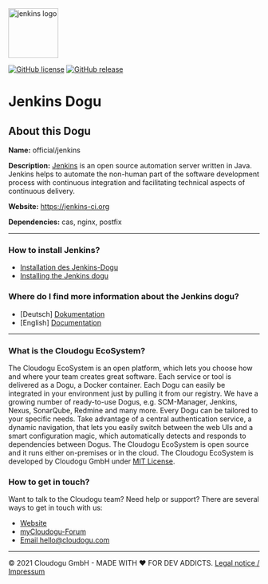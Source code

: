 <img src="https://cloudogu.com/images/dogus/jenkins.png" alt="jenkins logo" height="100px">

[![GitHub license](https://img.shields.io/github/license/cloudogu/jenkins.svg)](https://github.com/cloudogu/jenkins/blob/master/LICENSE)
[![GitHub release](https://img.shields.io/github/release/cloudogu/jenkins.svg)](https://github.com/cloudogu/jenkins/releases)

# Jenkins Dogu

## About this Dogu

**Name:** official/jenkins

**Description:** [Jenkins](https://en.wikipedia.org/wiki/Jenkins_(software)) is an open source automation server written
in Java. Jenkins helps to automate the non-human part of the software development process with continuous integration
and facilitating technical aspects of continuous delivery.

**Website:** https://jenkins-ci.org

**Dependencies:** cas, nginx, postfix

---

### How to install Jenkins?

- [Installation des Jenkins-Dogu](docs/operations/Install_Jenkins_de.md)
- [Installing the Jenkins dogu](docs/operations/Install_Jenkins_en.md)

### Where do I find more information about the Jenkins dogu?

- [Deutsch] [Dokumentation](docs/getting_started_de.md)
- [English] [Documentation](docs/getting_started_en.md)

---

### What is the Cloudogu EcoSystem?

The Cloudogu EcoSystem is an open platform, which lets you choose how and where your team creates great software. Each
service or tool is delivered as a Dogu, a Docker container. Each Dogu can easily be integrated in your environment just
by pulling it from our registry. We have a growing number of ready-to-use Dogus, e.g. SCM-Manager, Jenkins, Nexus,
SonarQube, Redmine and many more. Every Dogu can be tailored to your specific needs. Take advantage of a central
authentication service, a dynamic navigation, that lets you easily switch between the web UIs and a smart configuration
magic, which automatically detects and responds to dependencies between Dogus. The Cloudogu EcoSystem is open source and
it runs either on-premises or in the cloud. The Cloudogu EcoSystem is developed by Cloudogu GmbH
under [MIT License](https://cloudogu.com/license.html).

### How to get in touch?

Want to talk to the Cloudogu team? Need help or support? There are several ways to get in touch with us:

* [Website](https://cloudogu.com)
* [myCloudogu-Forum](https://forum.cloudogu.com/topic/34?ctx=1)
* [Email hello@cloudogu.com](mailto:hello@cloudogu.com)

---
&copy; 2021 Cloudogu GmbH - MADE WITH :heart:&nbsp;FOR DEV
ADDICTS. [Legal notice / Impressum](https://cloudogu.com/imprint.html)
